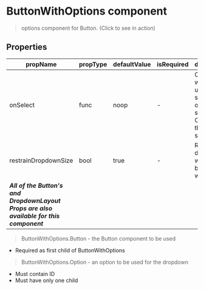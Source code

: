 # ButtonWithOptions component

> options component for Button. (Click to see in action)

## Properties

| propName | propType | defaultValue | isRequired | description |
|----------|----------|--------------|------------|-------------|
| onSelect | func | noop | - | Callback when the user selects one of the selections. Called with the selection. |
| restrainDropdownSize | bool | true | - | Restrain dropdown width to button's width |
| ***All of the Button's and DropdownLayout Props are also available for this component*** | | | | |

> ButtonWithOptions.Button - the Button component to be used
- Required as first child of ButtonWithOptions

> ButtonWithOptions.Option - an option to be used for the dropdown
- Must contain ID
- Must have only one child